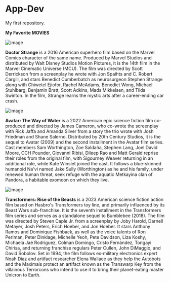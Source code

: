 # App-Dev
My first repository.

**My Favorite MOVIES**

![image](https://github.com/Hurryyyyy/App-Dev/assets/151307458/02b9e96b-9c74-4e0c-b6b9-93cf30ceb55f)

**Doctor Strange** is a 2016 American superhero film based on the Marvel Comics character of the same name. Produced by Marvel Studios and distributed by Walt Disney Studios Motion Pictures, it is the 14th film in the Marvel Cinematic Universe (MCU). The film was directed by Scott Derrickson from a screenplay he wrote with Jon Spaihts and C. Robert Cargill, and stars Benedict Cumberbatch as neurosurgeon Stephen Strange along with Chiwetel Ejiofor, Rachel McAdams, Benedict Wong, Michael Stuhlbarg, Benjamin Bratt, Scott Adkins, Mads Mikkelsen, and Tilda Swinton. In the film, Strange learns the mystic arts after a career-ending car crash.

![image](https://github.com/Hurryyyyy/App-Dev/assets/151307458/84d39851-7e22-4573-8893-d70ffe507c30)

**Avatar: The Way of Water** is a 2022 American epic science fiction film co-produced and directed by James Cameron, who co-wrote the screenplay with Rick Jaffa and Amanda Silver from a story the trio wrote with Josh Friedman and Shane Salerno. Distributed by 20th Century Studios, it is the sequel to Avatar (2009) and the second installment in the Avatar film series. Cast members Sam Worthington, Zoe Saldaña, Stephen Lang, Joel David Moore, CCH Pounder, Giovanni Ribisi, Dileep Rao and Matt Gerald reprise their roles from the original film, with Sigourney Weaver returning in an additional role, while Kate Winslet joined the cast. It follows a blue-skinned humanoid Na'vi named Jake Sully (Worthington) as he and his family, under renewed human threat, seek refuge with the aquatic Metkayina clan of Pandora, a habitable exomoon on which they live.

![image](https://github.com/Hurryyyyy/App-Dev/assets/151307458/fabd86d0-3e74-4bf4-b851-cc1eb7300eae)

**Transformers: Rise of the Beasts** is a 2023 American science fiction action film based on Hasbro's Transformers toy line, and primarily influenced by its Beast Wars sub-franchise. It is the seventh installment in the Transformers film series and serves as a standalone sequel to Bumblebee (2018). The film was directed by Steven Caple Jr. from a screenplay by Joby Harold, Darnell Metayer, Josh Peters, Erich Hoeber, and Jon Hoeber. It stars Anthony Ramos and Dominique Fishback, as well as the voice talents of Ron Perlman, Peter Dinklage, Michelle Yeoh, Pete Davidson, Liza Koshy, Michaela Jaé Rodriguez, Colman Domingo, Cristo Fernández, Tongayi Chirisa, and returning franchise regulars Peter Cullen, John DiMaggio, and David Sobolov. Set in 1994, the film follows ex-military electronics expert Noah Diaz and artifact researcher Elena Wallace as they help the Autobots and the Maximals protect an artifact known as the Transwarp Key from the villainous Terrorcons who intend to use it to bring their planet-eating master Unicron to Earth.

